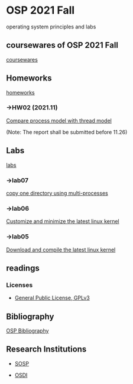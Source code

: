 # OSP 2021 Fall
operating system principles and labs
## coursewares of OSP 2021 Fall
[coursewares](/AllinAll/coursewares)

## Homeworks
[homeworks](/AllinAll/homeworks)

### ->HW02 (2021.11)
[Compare process model with thread model](/AllinAll/homeworks)

(Note: The report shall be submitted before 11.26)


## Labs
[labs](/AllinAll/labs)
### ->lab07
[copy one directory using multi-processes](/AllinAll/labs/labcopydir_processes)

### ->lab06 
[Customize and minimize the latest linux kernel](/AllinAll/labs/labminimizedkernel)

### ->lab05
[Download and compile the latest linux kernel](/AllinAll/labs/labcompilelinux)


## readings

### Licenses
* [General Public License, GPLv3](https://www.gnu.org/licenses/gpl-3.0.en.html)

## Bibliography
[OSP Bibliography](/AllinAll/labs/bibs)


## Research Institutions

* [SOSP](http://www.sosp.org/)

* [OSDI](https://www.usenix.org/conference/osdi20)
